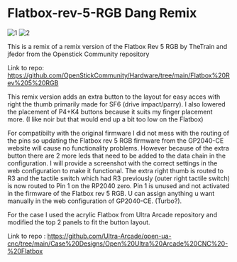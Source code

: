 # Flatbox-rev-5-RGB Dang Remix
![1](https://github.com/dangk1/Flatbox-rev-5-RGB/assets/57189623/eeb3adbc-68bf-43e7-81c9-a4440a0ae829)
![2](https://github.com/dangk1/Flatbox-rev-5-RGB/assets/57189623/89824cba-6d75-44dd-99fa-9608372f00d1)

This is a remix of a remix version of the Flatbox Rev 5 RGB by TheTrain and jfedor from the Openstick Community repository 

Link to repo: https://github.com/OpenStickCommunity/Hardware/tree/main/Flatbox%20Rev%205%20RGB

This remix version adds an extra button to the layout for easy acces with right the thumb primarily made for SF6 (drive impact/parry). I also lowered the placement of P4+K4 buttons because it suits my finger placement more. (I like noir but that would end up a bit too low on the Flatbox)

For compatibilty with the original firmware I did not mess with the routing of the pins so updating the Flatbox rev 5 RGB firmware from the GP2040-CE website will cause no functionality problems. 
However because of the extra button there are 2 more leds that need to be added to the data chain in the configuration. 
I will provide a screenshot with the correct settings in the web configuration to make it functional.
The extra right thumb is routed to R3 and the tactile switch which had R3 previously (outer right tactile switch) is now routed to Pin 1 on the RP2040 zero. 
Pin 1 is unused and not activated in the firmware of the Flatbox rev 5 RGB. U can assign anything u want manually in the web configuration of GP2040-CE. (Turbo?).

For the case I used the acrylic Flatbox from Ultra Arcade repository and modified the top 2 panels to fit the button layout. 

Link to repo : [
](https://github.com/Ultra-Arcade/open-ua-cnc/tree/main/Case%20Designs/Open%20Ultra%20Arcade%20CNC%20-%20Flatbox)https://github.com/Ultra-Arcade/open-ua-cnc/tree/main/Case%20Designs/Open%20Ultra%20Arcade%20CNC%20-%20Flatbox
